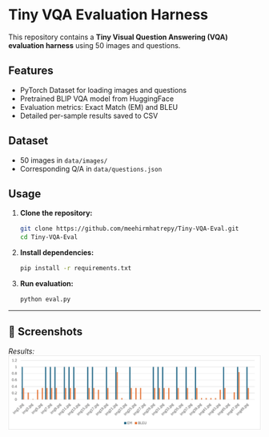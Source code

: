 # Tiny VQA Evaluation Harness

This repository contains a **Tiny Visual Question Answering (VQA) evaluation harness** using 50 images and questions.

## Features
- PyTorch Dataset for loading images and questions
- Pretrained BLIP VQA model from HuggingFace
- Evaluation metrics: Exact Match (EM) and BLEU
- Detailed per-sample results saved to CSV

## Dataset
- 50 images in `data/images/`
- Corresponding Q/A in `data/questions.json`

## Usage

1. **Clone the repository:**

   ```sh
   git clone https://github.com/meehirmhatrepy/Tiny-VQA-Eval.git
   cd Tiny-VQA-Eval
   ```

2. **Install dependencies:**

   ```sh
   pip install -r requirements.txt
   ```

3. **Run evaluation:**

   ```sh
   python eval.py
   ```

---
## 🎨 Screenshots

*Results:*  
![Results](./vqa_results.jpg)  